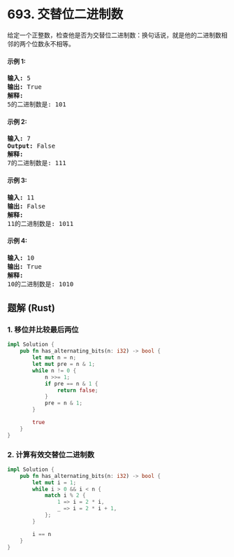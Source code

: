 # 693. 交替位二进制数
给定一个正整数，检查他是否为交替位二进制数：换句话说，就是他的二进制数相邻的两个位数永不相等。

#### 示例 1:
<pre>
<strong>输入:</strong> 5
<strong>输出:</strong> True
<strong>解释:</strong>
5的二进制数是: 101
</pre>

#### 示例 2:
<pre>
<strong>输入:</strong> 7
<strong>Output:</strong> False
<strong>解释:</strong>
7的二进制数是: 111
</pre>

#### 示例 3:
<pre>
<strong>输入:</strong> 11
<strong>输出:</strong> False
<strong>解释:</strong>
11的二进制数是: 1011
</pre>

#### 示例 4:
<pre>
<strong>输入:</strong> 10
<strong>输出:</strong> True
<strong>解释:</strong>
10的二进制数是: 1010
</pre>

## 题解 (Rust)

### 1. 移位并比较最后两位
```Rust
impl Solution {
    pub fn has_alternating_bits(n: i32) -> bool {
        let mut n = n;
        let mut pre = n & 1;
        while n != 0 {
            n >>= 1;
            if pre == n & 1 {
                return false;
            }
            pre = n & 1;
        }

        true
    }
}
```

### 2. 计算有效交替位二进制数
```Rust
impl Solution {
    pub fn has_alternating_bits(n: i32) -> bool {
        let mut i = 1;
        while i > 0 && i < n {
            match i % 2 {
                1 => i = 2 * i,
                _ => i = 2 * i + 1,
            };
        }

        i == n
    }
}
```
